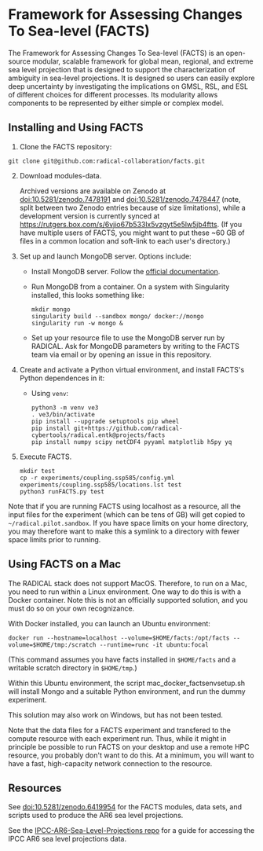 # Framework for Assessing Changes To Sea-level (FACTS)

The Framework for Assessing Changes To Sea-level (FACTS) is an open-source modular, scalable framework for global mean, regional, and extreme sea level projection that is designed to support the characterization of ambiguity in sea-level projections. It is designed so users can easily explore deep uncertainty by investigating the implications on GMSL, RSL, and ESL of different choices for different processes. Its modularity allows components to be represented by either simple or complex model. 

## Installing and Using FACTS

1. Clone the FACTS repository:

  ```
  git clone git@github.com:radical-collaboration/facts.git
  ```

2. Download modules-data. 
 
   Archived versions are available on Zenodo at [doi:10.5281/zenodo.7478191](https://doi.org/10.5281/zenodo.7478191) and [doi:10.5281/zenodo.7478447](https://doi.org/10.5281/zenodo.7478447) (note, split between two Zenodo entries because of size limitations), while a development version is currently synced at https://rutgers.box.com/s/6vjio67b533lx5vzgyt5e5lw5jb4ftts. (If you have multiple users of FACTS, you might want to put these ~60 GB of files in a common location and soft-link to each user's directory.) 

3. Set up and launch MongoDB server. Options include:
 
    * Install MongoDB server. Follow the [official documentation](https://www.mongodb.com/docs/manual/administration/install-on-linux/).

    * Run MongoDB from a container. On a system with Singularity installed, this looks something like:
 
      ```
      mkdir mongo
      singularity build --sandbox mongo/ docker://mongo
      singularity run -w mongo &
      ```

    * Set up your resource file to use the MongoDB server run by RADICAL. Ask for MongoDB parameters by writing to the FACTS team via email or by opening an issue in this repository.

4. Create and activate a Python virtual environment, and install FACTS's Python dependences in it:

   - Using `venv`:

     ```
     python3 -m venv ve3
     . ve3/bin/activate
     pip install --upgrade setuptools pip wheel
     pip install git+https://github.com/radical-cybertools/radical.entk@projects/facts
     pip install numpy scipy netCDF4 pyyaml matplotlib h5py yq
     ```

5. Execute FACTS.

   ```
   mkdir test
   cp -r experiments/coupling.ssp585/config.yml experiments/coupling.ssp585/locations.lst test
   python3 runFACTS.py test
   ```

Note that if you are running FACTS using localhost as a resource, all the input files for the experiment (which can be tens of GB) will get copied to ```~/radical.pilot.sandbox```. If you have space limits on your home directory, you may therefore want to make this a symlink to a directory with fewer space limits prior to running.

## Using FACTS on a Mac

The RADICAL stack does not support MacOS. Therefore, to run on a Mac, you need to run within a Linux environment. One way to do this is with a Docker container. Note this is not an officially supported solution, and you must do so on your own recognizance.

With Docker installed, you can launch an Ubuntu environment:

  ```
  docker run --hostname=localhost --volume=$HOME/facts:/opt/facts --volume=$HOME/tmp:/scratch --runtime=runc -it ubuntu:focal
  ```
(This command assumes you have facts installed in ```$HOME/facts``` and a writable scratch directory in ```$HOME/tmp```.)

Within this Ubuntu environment, the script mac_docker_factsenvsetup.sh will install Mongo and a suitable Python environment, and run the dummy experiment.

This solution may also work on Windows, but has not been tested.

Note that the data files for a FACTS experiment and transfered to the compute resource with each experiment run. Thus, while it might in principle be possible to run FACTS on your desktop and use a remote HPC resource, you probably don't want to do this. At a minimum, you will want to have a fast, high-capacity network connection to the resource.

## Resources

See [doi:10.5281/zenodo.6419954](https://doi.org/10.5281/zenodo.6419954) for the FACTS modules, data sets, and scripts used to produce the AR6 sea level projections.

See the [IPCC-AR6-Sea-Level-Projections repo](https://github.com/rutgers-ESSP/IPCC-AR6-Sea-Level-Projections) for a guide for accessing the IPCC AR6 sea level projections data.

